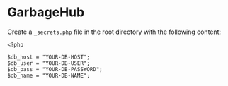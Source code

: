 # GarbageHub

Create a `_secrets.php` file in the root directory with the following content:

```
<?php

$db_host = "YOUR-DB-HOST";
$db_user = "YOUR-DB-USER";
$db_pass = "YOUR-DB-PASSWORD";
$db_name = "YOUR-DB-NAME";
```